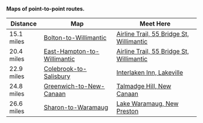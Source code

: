 **Maps of point-to-point routes.**

| **Distance** | **Map** | **Meet Here** |
| --- | --- | --- |
| 15.1 miles | [Bolton-to-Willimantic](https://www.alltrails.com/explore/map/bolton-to-willimantic-90e1357) | [Airline Trail, 55 Bridge St, Willimantic](https://www.google.com/maps/place/41%C2%B042'44.5%22N+72%C2%B013'20.7%22W/@41.712374,-72.2229602,200m) |
| 20.4 miles | [East-Hampton-to-Willimantic](https://www.alltrails.com/explore/map/east-hampton-to-willimantic-26657d5) | [Airline Trail, 55 Bridge St, Willimantic](https://www.google.com/maps/place/41%C2%B042'44.5%22N+72%C2%B013'20.7%22W/@41.712374,-72.2229602,200m) |
| 22.9 miles | [Colebrook-to-Salisbury](https://www.alltrails.com/explore/map/colebrook-to-salisbury-1595af6) | [Interlaken Inn, Lakeville](https://www.google.com/maps/place/41%C2%B056'53.2%22N+73%C2%B026'52.0%22W/@41.948113,-73.4486926,18z) |
| 24.8 miles | [Greenwich-to-New-Canaan](https://www.alltrails.com/explore/map/greenwich-to-new-canaan-a495eeb) | [Talmadge Hill, New Canaan](https://www.google.com/maps/place/41%C2%B006'57.4%22N+73%C2%B029'53.4%22W/@41.115952,-73.4986992,19z) |
| 26.6 miles | [Sharon-to-Waramaug](https://www.alltrails.com/explore/map/sharon-to-waramaug-5737c6e) | [Lake Waramaug, New Preston](https://www.google.com/maps/place/41%C2%B040'55.4%22N+73%C2%B021'12.4%22W/@41.682047,-73.3546417,17z) |

